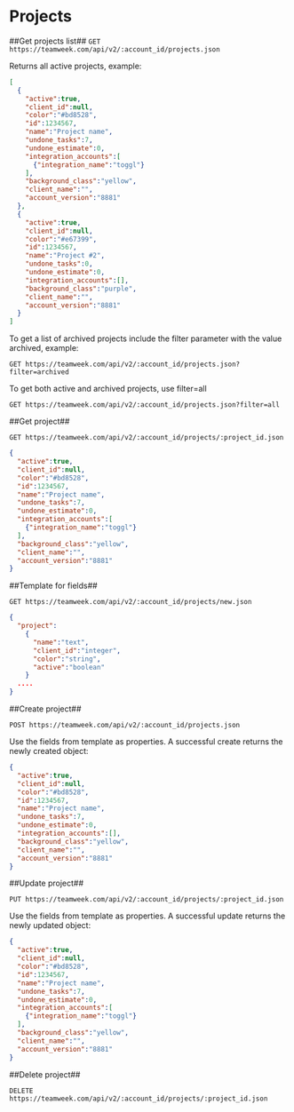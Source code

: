 Projects
==========

##Get projects list##
`GET https://teamweek.com/api/v2/:account_id/projects.json`

Returns all active projects, example:

```json
[
  {
    "active":true,
    "client_id":null,
    "color":"#bd8528",
    "id":1234567,
    "name":"Project name",
    "undone_tasks":7,
    "undone_estimate":0,
    "integration_accounts":[
      {"integration_name":"toggl"}
    ],
    "background_class":"yellow",
    "client_name":"",
    "account_version":"8881"
  },
  {
    "active":true,
    "client_id":null,
    "color":"#e67399",
    "id":1234567,
    "name":"Project #2",
    "undone_tasks":0,
    "undone_estimate":0,
    "integration_accounts":[],
    "background_class":"purple",
    "client_name":"",
    "account_version":"8881"
  }
]
```

To get a list of archived projects include the filter parameter with the value archived, example:

`GET https://teamweek.com/api/v2/:account_id/projects.json?filter=archived`

To get both active and archived projects, use filter=all

`GET https://teamweek.com/api/v2/:account_id/projects.json?filter=all`

##Get project##

`GET https://teamweek.com/api/v2/:account_id/projects/:project_id.json`

```json
{
  "active":true,
  "client_id":null,
  "color":"#bd8528",
  "id":1234567,
  "name":"Project name",
  "undone_tasks":7,
  "undone_estimate":0,
  "integration_accounts":[
    {"integration_name":"toggl"}
  ],
  "background_class":"yellow",
  "client_name":"",
  "account_version":"8881"
}
```

##Template for fields##

`GET https://teamweek.com/api/v2/:account_id/projects/new.json`

```json
{
  "project":
    {
      "name":"text",
      "client_id":"integer",
      "color":"string",
      "active":"boolean"
    }
  ....
}
```

##Create project##

`POST https://teamweek.com/api/v2/:account_id/projects.json`

Use the fields from template as properties. A successful create returns the newly created object:

```json
{
  "active":true,
  "client_id":null,
  "color":"#bd8528",
  "id":1234567,
  "name":"Project name",
  "undone_tasks":7,
  "undone_estimate":0,
  "integration_accounts":[],
  "background_class":"yellow",
  "client_name":"",
  "account_version":"8881"
}
```

##Update project##

`PUT https://teamweek.com/api/v2/:account_id/projects/:project_id.json`

Use the fields from template as properties. A successful update returns the newly updated object:

```json
{
  "active":true,
  "client_id":null,
  "color":"#bd8528",
  "id":1234567,
  "name":"Project name",
  "undone_tasks":7,
  "undone_estimate":0,
  "integration_accounts":[
    {"integration_name":"toggl"}
  ],
  "background_class":"yellow",
  "client_name":"",
  "account_version":"8881"
}
```

##Delete project##

`DELETE https://teamweek.com/api/v2/:account_id/projects/:project_id.json`
